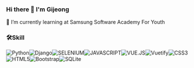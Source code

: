 ### Hi there 👋 I'm Gijeong
🌱 I’m currently learning at Samsung Software Academy For Youth

### 🛠Skill
![Python](https://img.shields.io/badge/Python-3776AB.svg?&style=for-the-badge&logo=python&logoColor=white)![Django](https://img.shields.io/badge/Django-092E20.svg?&style=for-the-badge&logo=Django&logoColor=White)![SELENIUM](https://img.shields.io/badge/Selenium-43B02A.svg?&style=for-the-badge&logo=Selenium&logoColor=white)![JAVASCRIPT](https://img.shields.io/badge/javascript-F7DF1E.svg?&style=for-the-badge&logo=Javascript&logoColor=white)![VUE.JS](https://img.shields.io/badge/Vue.js-4FC08D.svg?&style=for-the-badge&logo=Vue.js&logoColor=white)![Vuetify](https://img.shields.io/badge/vuetify-1867C0.svg?&style=for-the-badge&logo=vuetify&logoColor=white)![CSS3](https://img.shields.io/badge/CSS3-1572B6.svg?&style=for-the-badge&logo=CSS3&logoColor=white)![HTML5](https://img.shields.io/badge/html5-E34F26.svg?&style=for-the-badge&logo=html5&logoColor=white)![Bootstrap](https://img.shields.io/badge/bootstrap-7952B3.svg?&style=for-the-badge&logo=bootstrap&logoColor=white)![SQLite](https://img.shields.io/badge/sqlite-003B57.svg?&style=for-the-badge&logo=sqlite&logoColor=white)
